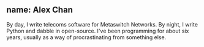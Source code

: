name: Alex Chan
---
By day, I write telecoms software for Metaswitch Networks. By night, I write Python and dabble in open-source. I've been programming for about six years, usually as a way of procrastinating from something else.